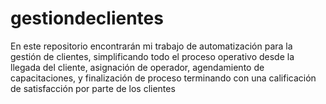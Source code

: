 # gestiondeclientes
En este repositorio encontrarán mi trabajo de automatización para la gestión de clientes, simplificando todo el proceso operativo desde la llegada del cliente, asignación de operador, agendamiento de capacitaciones, y finalización de proceso terminando con una calificación de satisfacción por parte de los clientes
